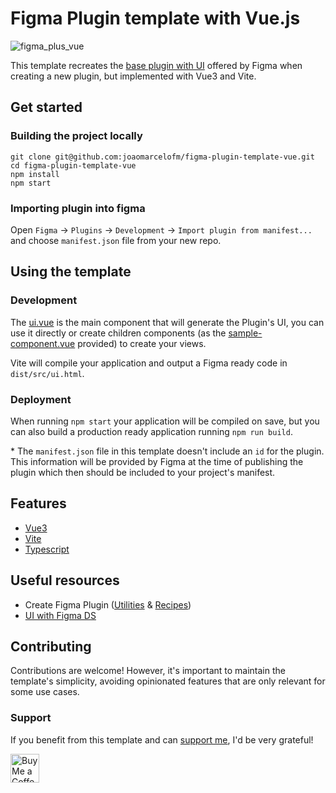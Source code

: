 # Figma Plugin template with Vue.js
![figma_plus_vue](https://power-firefly-112.notion.site/image/https%3A%2F%2Fs3-us-west-2.amazonaws.com%2Fsecure.notion-static.com%2F846bbe4f-3bbe-41db-9557-6f89917dcafe%2Ffigma_plus_vue.png?table=block&id=089a615a-bb96-4ce9-9a7d-edb35477d2eb&spaceId=d2076882-434f-446a-9854-ec03439a9b71&width=2000&userId=&cache=v2)

This template recreates the [base plugin with UI](https://www.figma.com/plugin-docs/intro/) offered by Figma when creating a new plugin, but implemented with Vue3 and Vite.

## Get started

### **Building the project locally**

```
git clone git@github.com:joaomarcelofm/figma-plugin-template-vue.git
cd figma-plugin-template-vue
npm install
npm start
```

### Importing plugin into figma

Open `Figma` -> `Plugins` -> `Development` -> `Import plugin from manifest...` and choose `manifest.json` file from your new repo.

## Using the template

### Development

The [ui.vue](https://github.com/joaomarcelofm/figma-plugin-template-vue/blob/main/src/ui/ui.vue) is the main component that will generate the Plugin's UI, you can use it directly or create children components (as the [sample-component.vue](https://github.com/joaomarcelofm/figma-plugin-template-vue/blob/main/src/components/sample-component.vue) provided) to create your views.

Vite will compile your application and output a Figma ready code in `dist/src/ui.html`.

### Deployment

When running `npm start` your application will be compiled on save, but you can also build a production ready application running `npm run build`.

\* The `manifest.json` file in this template doesn't include an `id` for the plugin. This information will be provided by Figma at the time of publishing the plugin which then should be included to your project's manifest.

## Features

-   [Vue3](https://v3.vuejs.org/)
-   [Vite](https://vitejs.dev/)
-   [Typescript](https://www.typescriptlang.org/)

## Useful resources

-   Create Figma Plugin ([Utilities](https://yuanqing.github.io/create-figma-plugin/utilities/) & [Recipes](https://yuanqing.github.io/create-figma-plugin/recipes/))
-   [UI with Figma DS](https://github.com/alexwidua/figma-plugin-ds-vue)

## Contributing

Contributions are welcome! 
However, it's important to maintain the template's simplicity, avoiding opinionated features that are only relevant for some use cases.

### Support

If you benefit from this template and can [support me](https://ko-fi.com/joaomarcelofm), I'd be very grateful!

<a href='https://ko-fi.com/joaomarcelofm' target='_blank'><img height='35' style='border:0px;height:46px;' src='https://az743702.vo.msecnd.net/cdn/kofi3.png?v=0' border='0' alt='Buy Me a Coffee at ko-fi.com' />


